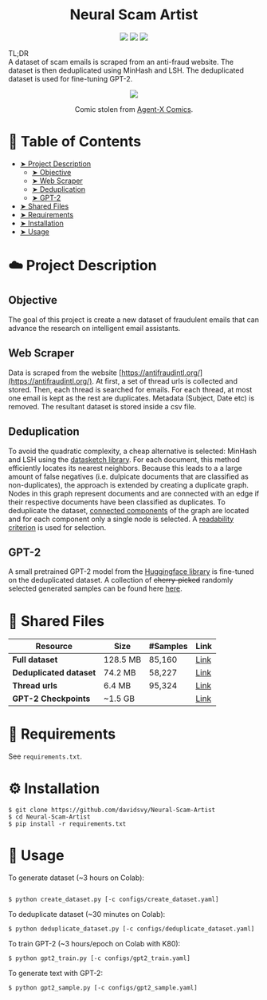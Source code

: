 <h1 align="center">
  <b>Neural Scam Artist</b><br>
</h1>


<p align="center">
      <a href="https://www.python.org/">
        <img src="https://img.shields.io/badge/python-3.7-blue.svg" /></a>
       <a href= "https://pytorch.org/">
        <img src="https://img.shields.io/badge/PyTorch-1.9-FF0000.svg" /></a>
       <a href= "https://github.com/davidsvy/Neural-Scam-Artist/blob/main/LICENSE">
        <img src="https://img.shields.io/badge/license-MIT-white.svg" /></a>
</p>

TL;DR\
A dataset of scam emails is scraped from an anti-fraud website. The dataset is then deduplicated
using MinHash and LSH. The deduplicated dataset is used for fine-tuning GPT-2.


<p align="center">
  <img src="https://github.com/davidsvy/Neural-Scam-Artist/blob/master/assets/comic.jpg?raw=true" />
</p>



<p align="center">
  Comic stolen from <a href="https://www.agent-x.com.au/">Agent-X Comics</a>.
  
</p>



:book: Table of Contents
===

<!--ts-->
  * [➤ Project Description](#project-description)
    * [➤ Objective](#objective)
    * [➤ Web Scraper](#web-scraper)
    * [➤ Deduplication](#deduplication)
    * [➤ GPT-2](#gpt-2)
  * [➤ Shared Files](#shared-files)
  * [➤ Requirements](#requirements)
  * [➤ Installation](#installation)
  * [➤ Usage](#usage)
<!--te-->

<a  id="project-description"></a>

:cloud: Project Description
===

<a  id="objective"></a>
Objective
---

The goal of this project is create a new dataset of fraudulent emails that can advance the
research on intelligent email assistants.

<a  id="web-scraper"></a>
Web Scraper
---

Data is scraped from the website [https://antifraudintl.org/](https://antifraudintl.org/). 
At first, a set of thread urls is collected and stored. Then, each thread is searched for 
emails. For each thread, at most one email is kept as the rest are duplicates. Metadata 
(Subject, Date etc) is removed. The resultant dataset is stored inside a csv file.

<a  id="deduplication"></a>
Deduplication
---
To avoid the quadratic complexity, a cheap alternative is selected: MinHash and LSH using the [datasketch library](https://github.com/ekzhu/datasketch). For each document, this method 
efficiently locates its nearest neighbors. Because this leads to a a large amount of false
negatives (i.e. dulpicate documents that are classified as non-duplicates), the approach is
extended by creating a duplicate graph. Nodes in this graph represent documents and are connected
with an edge if their respective documents have been classified as duplicates. To deduplicate the 
dataset, [connected components](https://en.wikipedia.org/wiki/Component_(graph_theory)) of the 
graph are located and for each component only a single node is selected. A 
[readability criterion](https://en.wikipedia.org/wiki/Readability) is used for selection.

<a  id="gpt-2"></a>
GPT-2
---

A small pretrained GPT-2 model from the 
[Huggingface library](https://huggingface.co/transformers/model_doc/gpt2.html#gpt2lmheadmodel)
is fine-tuned on the deduplicated dataset. A collection of ~~cherry-picked~~ randomly selected 
generated samples can be found here [here](https://github.com/davidsvy/Neural-Scam-Artist/blob/main/generated_samples/generated_samples.txt).

<a  id="shared-files"></a>
:file_folder: Shared Files
===


| Resource | Size | #Samples | Link |
|-------------------|---|---|---|
| **Full dataset**          | 128.5 MB  | 85,160  | [Link](https://drive.google.com/file/d/1CoZp1F0FqB3pOqYlQ7X9XqCChppZFUps/view?usp=sharing)  |
| **Deduplicated dataset**  | 74.2 MB   | 58,227  | [Link](https://drive.google.com/file/d/19JXTPTqV9gaKzHqGdbyyEuEfXD2l5DCc/view?usp=sharing)  |
| **Thread urls**           | 6.4 MB    | 95,324  | [Link](https://drive.google.com/file/d/1AmVIqCnWzSCqexTv02wOBAnPhiTkgHkP/view?usp=sharing)  |
| **GPT-2 Checkpoints**     | ~1.5 GB   |   | [Link](https://drive.google.com/drive/folders/1RUV2gPbGUetBFlIJZ9_W-ARB70x_9s-L?usp=sharing)  |




<a  id="requirements"></a>
:toolbox: Requirements
===
See `requirements.txt`.

<a  id="installation"></a>
:gear: Installation
===
```
$ git clone https://github.com/davidsvy/Neural-Scam-Artist
$ cd Neural-Scam-Artist
$ pip install -r requirements.txt
```

<a  id="usage"></a>
:roll_of_paper: Usage
===

To generate dataset (~3 hours on Colab):
```

$ python create_dataset.py [-c configs/create_dataset.yaml]
```

To deduplicate dataset (~30 minutes on Colab):
```
$ python deduplicate_dataset.py [-c configs/deduplicate_dataset.yaml]
```

To train GPT-2 (~3 hours/epoch on Colab with K80):
```
$ python gpt2_train.py [-c configs/gpt2_train.yaml]
```

To generate text with GPT-2:
```
$ python gpt2_sample.py [-c configs/gpt2_sample.yaml]
```

